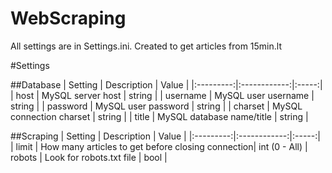 # WebScraping
All settings are in Settings.ini.
Created to get articles from 15min.lt

#Settings

##Database
|  Setting  |  Description | Value |
|:---------:|:------------:|:-----:|
| host    | MySQL server host | string |
| username    | MySQL user username | string |
| password   | MySQL user password | string |
| charset  | MySQL connection charset | string |
| title   | MySQL database name/title | string |

##Scraping
|  Setting  |  Description | Value |
|:---------:|:------------:|:-----:|
| limit     | How many articles to get before closing connection| int (0 - All)
| robots    | Look for robots.txt file | bool |
